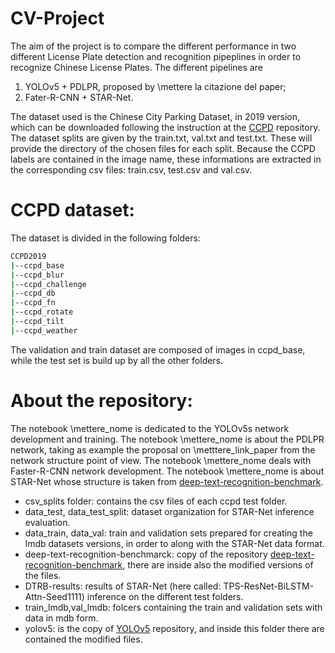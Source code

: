 # CV-Project

The aim of the project is to compare the different performance in two different License Plate detection and recognition pipeplines in order to recognize Chinese License Plates.
The different pipelines are
1. YOLOv5 + PDLPR, proposed by \mettere la citazione del paper;
2. Fater-R-CNN + STAR-Net.

The dataset used is the Chinese City Parking Dataset, in 2019 version, which can be downloaded following the instruction at the [CCPD](https://github.com/detectRecog/CCPD) repository. 
The dataset splits are given by the train.txt, val.txt and test.txt. These will provide the directory of the chosen files for each split.
Because the CCPD labels are contained in the image name, these informations are extracted in the corresponding csv files: train.csv, test.csv and val.csv.

# CCPD dataset:
The dataset is divided in the following folders:
```bash
CCPD2019
|--ccpd_base
|--ccpd_blur
|--ccpd_challenge
|--ccpd_db
|--ccpd_fn
|--ccpd_rotate
|--ccpd_tilt
|--ccpd_weather
```
The validation and train dataset are composed of images in ccpd_base, while the test set is build up by all the other folders.

# About the repository:
The notebook \mettere_nome is dedicated to the YOLOv5s network development and training.
The notebook \mettere_nome is about the PDLPR network, taking as example the proposal on \metttere_link_paper from the network structure point of view.
The notebook \mettere_nome deals with Faster-R-CNN network development.
The notebook \mettere_nome is about STAR-Net whose structure is taken from [deep-text-recognition-benchmark](https://github.com/clovaai/deep-text-recognition-benchmark).

- csv_splits folder: contains the csv files of each ccpd test folder.
- data_test, data_test_split: dataset organization for STAR-Net inference evaluation.
- data_train, data_val: train and validation sets prepared for creating the lmdb datasets versions, in order to along with the STAR-Net data format.
- deep-text-recognition-benchmarck: copy of the repository [deep-text-recognition-benchmark](https://github.com/clovaai/deep-text-recognition-benchmark), there are inside also the modified versions of the files.
- DTRB-results: results of STAR-Net (here called: TPS-ResNet-BiLSTM-Attn-Seed1111) inference on the different test folders.
- train_lmdb,val_lmdb: folcers containing the train and validation sets with data in mdb form.
- yolov5: is the copy of [YOLOv5](https://github.com/ultralytics/yolov5) repository, and inside this folder there are contained the modified files.
